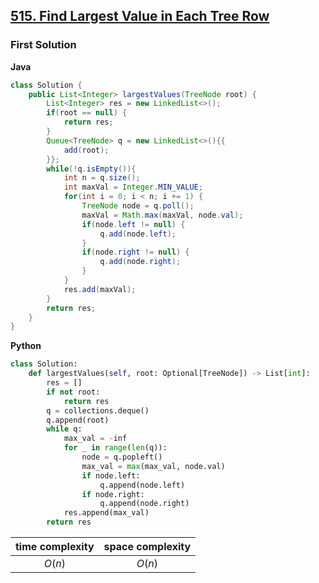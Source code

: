 ## [515. Find Largest Value in Each Tree Row](https://leetcode.cn/problems/find-largest-value-in-each-tree-row/)

### First Solution

**Java**

```java
class Solution {
    public List<Integer> largestValues(TreeNode root) {
        List<Integer> res = new LinkedList<>();
        if(root == null) {
            return res;
        }
        Queue<TreeNode> q = new LinkedList<>(){{
            add(root);
        }};
        while(!q.isEmpty()){
            int n = q.size();
            int maxVal = Integer.MIN_VALUE;
            for(int i = 0; i < n; i += 1) {
                TreeNode node = q.poll();
                maxVal = Math.max(maxVal, node.val);
                if(node.left != null) {
                    q.add(node.left);
                }
                if(node.right != null) {
                    q.add(node.right);
                }
            }
            res.add(maxVal);
        }
        return res;
    }
}
```
**Python**
```python
class Solution:
    def largestValues(self, root: Optional[TreeNode]) -> List[int]:
        res = []
        if not root:
            return res
        q = collections.deque()
        q.append(root)
        while q:
            max_val = -inf
            for _ in range(len(q)):
                node = q.popleft()
                max_val = max(max_val, node.val)
                if node.left:
                    q.append(node.left)
                if node.right:
                    q.append(node.right)
            res.append(max_val)
        return res
```

|time complexity|space complexity|
|:-------------:|:--------------:|
|$O(n)$         |$O(n)$          |
